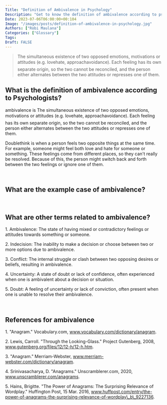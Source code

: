 ```yaml
---
Title: "Definition of Ambivalence in Psychology"
Description: "Get to know the definition of ambivalence according to psychologists."
Date: 2023-07-06T06:00:00+00:104
Image: "/images/posts/definition-of-ambivalence-in-psychology.jpg"
Authors: ["Robi Maulana"]
Categories: ["Glossary"]
Tags: 
Draft: FALSE
---
```





> The simultaneous existence of two opposed emotions, motivations or attitudes (e.g. lovehate, approachavoidance). Each feeling has its own separate origin, so the two cannot be reconciled, and the person either alternates between the two attitudes or represses one of them.

## What is the definition of ambivalence according to Psychologists?

ambivalence is The simultaneous existence of two opposed emotions, motivations or attitudes (e.g. lovehate, approachavoidance). Each feeling has its own separate origin, so the two cannot be reconciled, and the person either alternates between the two attitudes or represses one of them.

Doublethink is when a person feels two opposite things at the same time. For example, someone might feel both love and hate for someone or something. These feelings come from different places, so they can't really be resolved. Because of this, the person might switch back and forth between the two feelings or ignore one of them.

 

## What are the example case of ambivalence?

 

## What are other terms related to ambivalence?

1\. Ambivalence: The state of having mixed or contradictory feelings or attitudes towards something or someone.

2\. Indecision: The inability to make a decision or choose between two or more options due to ambivalence.

3\. Conflict: The internal struggle or clash between two opposing desires or beliefs, resulting in ambivalence.

4\. Uncertainty: A state of doubt or lack of confidence, often experienced when one is ambivalent about a decision or situation.

5\. Doubt: A feeling of uncertainty or lack of conviction, often present when one is unable to resolve their ambivalence.

 

## References for ambivalence

1\. "Anagram." Vocabulary.com, www.vocabulary.com/dictionary/anagram.

2\. Lewis, Carroll. "Through the Looking-Glass." Project Gutenberg, 2008, www.gutenberg.org/files/12/12-h/12-h.htm.

3\. "Anagram." Merriam-Webster, www.merriam-webster.com/dictionary/anagram.

4\. Srinivasacharya, D. "Anagrams." Unscramblerer.com, 2020, www.unscramblerer.com/anagrams.

5\. Hains, Brigitte. "The Power of Anagrams: The Surprising Relevance of Wordplay." Huffington Post, 15 Mar. 2016, www.huffpost.com/entry/the-power-of-anagrams-the-surprising-relevance-of-wordplay\_b\_9227136.
